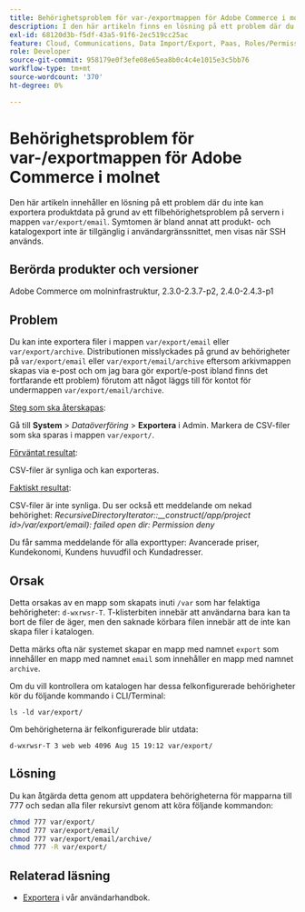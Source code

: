```yaml
---
title: Behörighetsproblem för var-/exportmappen för Adobe Commerce i molnet
description: I den här artikeln finns en lösning på ett problem där du inte kan exportera produktdata på grund av ett filbehörighetsproblem på servern i mappen "var/export/email". Symtomen är bland annat att produkt- och katalogexport inte är tillgänglig i användargränssnittet, men visas när SSH används.
exl-id: 68120d3b-f5df-43a5-91f6-2ec519cc25ac
feature: Cloud, Communications, Data Import/Export, Paas, Roles/Permissions
role: Developer
source-git-commit: 958179e0f3efe08e65ea8b0c4c4e1015e3c5bb76
workflow-type: tm+mt
source-wordcount: '370'
ht-degree: 0%

---
```


# Behörighetsproblem för var-/exportmappen för Adobe Commerce i molnet

Den här artikeln innehåller en lösning på ett problem där du inte kan exportera produktdata på grund av ett filbehörighetsproblem på servern i mappen `var/export/email`. Symtomen är bland annat att produkt- och katalogexport inte är tillgänglig i användargränssnittet, men visas när SSH används.

## Berörda produkter och versioner

Adobe Commerce om molninfrastruktur, 2.3.0-2.3.7-p2, 2.4.0-2.4.3-p1

## Problem

Du kan inte exportera filer i mappen `var/export/email` eller `var/export/archive`.
Distributionen misslyckades på grund av behörigheter på `var/export/email` eller `var/export/email/archive` eftersom arkivmappen skapas via e-post och om jag bara gör export/e-post ibland finns det fortfarande ett problem) förutom att något läggs till för kontot för undermappen `var/export/email/archive`.

<u>Steg som ska återskapas</u>:

Gå till **System** > *Dataöverföring* > **Exportera** i Admin.
Markera de CSV-filer som ska sparas i mappen `var/export/`.

<u>Förväntat resultat</u>:

CSV-filer är synliga och kan exporteras.

<u>Faktiskt resultat</u>:

CSV-filer är inte synliga. Du ser också ett meddelande om nekad behörighet: *RecursiveDirectoryIterator::__construct(/app/project id>/var/export/email): failed open dir: Permission deny*

Du får samma meddelande för alla exporttyper: Avancerade priser, Kundekonomi, Kundens huvudfil och Kundadresser.

## Orsak

Detta orsakas av en mapp som skapats inuti `/var` som har felaktiga behörigheter: `d-wxrwsr-T`. T-klisterbiten innebär att användarna bara kan ta bort de filer de äger, men den saknade körbara filen innebär att de inte kan skapa filer i katalogen.

Detta märks ofta när systemet skapar en mapp med namnet `export` som innehåller en mapp med namnet `email` som innehåller en mapp med namnet `archive`.

Om du vill kontrollera om katalogen har dessa felkonfigurerade behörigheter kör du följande kommando i CLI/Terminal:

`ls -ld var/export/`

Om behörigheterna är felkonfigurerade blir utdata:

`d-wxrwsr-T 3 web web 4096 Aug 15 19:12 var/export/`


## Lösning

Du kan åtgärda detta genom att uppdatera behörigheterna för mapparna till 777 och sedan alla filer rekursivt genom att köra följande kommandon:

```bash
chmod 777 var/export/
chmod 777 var/export/email/
chmod 777 var/export/email/archive/
chmod 777 -R var/export/
```

## Relaterad läsning

* [Exportera](https://docs.magento.com/user-guide/system/data-export.html) i vår användarhandbok.
